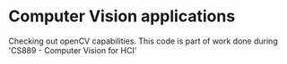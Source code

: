 # Computer Vision applications
Checking out openCV capabilities.
This code is part of work done during 'CS889 - Computer Vision for HCI'  
